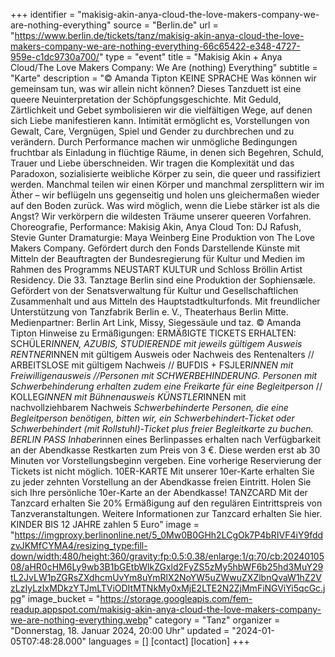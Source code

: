 +++
identifier = "makisig-akin-anya-cloud-the-love-makers-company-we-are-nothing-everything"
source = "Berlin.de"
url = "https://www.berlin.de/tickets/tanz/makisig-akin-anya-cloud-the-love-makers-company-we-are-nothing-everything-66c65422-e348-4727-959e-c1dc9730a700/"
type = "event"
title = "Makisig Akin + Anya Cloud/The Love Makers Company: We Are (nothing) Everything"
subtitle = "Karte"
description = "© Amanda Tipton
KEINE SPRACHE
Was können wir gemeinsam tun, was wir allein nicht können? Dieses Tanzduett ist eine queere Neuinterpretation der Schöpfungsgeschichte. Mit Geduld, Zärtlichkeit und Gebet symbolisieren wir die vielfältigen Wege, auf denen sich Liebe manifestieren kann. Intimität ermöglicht es, Vorstellungen von Gewalt, Care, Vergnügen, Spiel und Gender zu durchbrechen und zu verändern. Durch Performance machen wir unmögliche Bedingungen fruchtbar als Einladung in flüchtige Räume, in denen sich Begehren, Schuld, Trauer und Liebe überschneiden. Wir tragen die Komplexität und das Paradoxon, sozialisierte weibliche Körper zu sein, die queer und rassifiziert werden. Manchmal teilen wir einen Körper und manchmal zersplittern wir im Äther – wir beflügeln uns gegenseitig und holen uns gleichermaßen wieder auf den Boden zurück. Was wird möglich, wenn die Liebe stärker ist als die Angst? Wir verkörpern die wildesten Träume unserer queeren Vorfahren.
Choreografie, Performance: Makisig Akin, Anya Cloud
Ton: DJ Rafush, Stevie Gunter
Dramaturgie: Maya Weinberg
Eine Produktion von The Love Makers Company. Gefördert durch den Fonds Darstellende Künste mit Mitteln der Beauftragten der Bundesregierung für Kultur und Medien im Rahmen des Programms NEUSTART KULTUR und Schloss Bröllin Artist Residency. Die 33. Tanztage Berlin sind eine Produktion der Sophiensæle. Gefördert von der Senatsverwaltung für Kultur und Gesellschaftlichen Zusammenhalt und aus Mitteln des Hauptstadtkulturfonds. Mit freundlicher Unterstützung von Tanzfabrik Berlin e. V., Theaterhaus Berlin Mitte. Medienpartner: Berlin Art Link, Missy, Siegessäule und taz.
© Amanda Tipton
Hinweise zu Ermäßigungen: ERMÄßIGTE TICKETS ERHALTEN: SCHÜLER*INNEN, AZUBIS, STUDIERENDE mit jeweils gültigem Ausweis RENTNER*INNEN mit gültigem Ausweis oder Nachweis des Rentenalters // ARBEITSLOSE mit gültigem Nachweis // BUFDIS + FSJLER*INNEN mit Freiwilligenausweis //Personen mit SCHWERBEHINDERUNG. Personen mit Schwerbehinderung erhalten zudem eine Freikarte für eine Begleitperson* // KOLLEG*INNEN mit Bühnenausweis KÜNSTLER*INNEN mit nachvollziehbarem Nachweis
*Schwerbehinderte Personen, die eine Begleitperson benötigen, bitten wir, ein Schwerbehindert-Ticket oder Schwerbehindert (mit Rollstuhl)-Ticket plus freier Begleitkarte zu buchen.
BERLIN PASS
Inhaber*innen eines Berlinpasses erhalten nach Verfügbarkeit an der Abendkasse Restkarten zum Preis von 3 €. Diese werden erst ab 30 Minuten vor Vorstellungsbeginn vergeben. Eine vorherige Reservierung der Tickets ist nicht möglich.
10ER-KARTE
Mit unserer 10er-Karte erhalten Sie zu jeder zehnten Vorstellung an der Abendkasse freien Eintritt. Holen Sie sich Ihre persönliche 10er-Karte an der Abendkasse!
TANZCARD
Mit der Tanzcard erhalten Sie 20% Ermäßigung auf den regulären Eintrittspreis von Tanzveranstaltungen. Weitere Informationen zur Tanzcard erhalten Sie hier.
KINDER BIS 12 JAHRE zahlen 5 Euro"
image = "https://imgproxy.berlinonline.net/5_0Mw0B0GHh2LCgOk7P4bRIVF4iY9fddzvJKMfCYMA4/resizing_type:fill-down/width:480/height:360/gravity:fp:0.5:0.38/enlarge:1/q:70/cb:2024010508/aHR0cHM6Ly9wb3B1bGEtbWlkZGxld2FyZS5zMy5hbWF6b25hd3MuY29tL2JvLW1pZGRsZXdhcmUvYm8uYmRlX2NoYW5uZWwuZXZlbnQvaW1hZ2VzLzIyLzIxMDkzYTJmLTViODItMTNkMy0xMjE2LTE2N2ZjMmFiNGViYi5qcGc.jpg"
image_bucket = "https://storage.googleapis.com/fem-readup.appspot.com/makisig-akin-anya-cloud-the-love-makers-company-we-are-nothing-everything.webp"
category = "Tanz"
organizer = "Donnerstag, 18. Januar 2024, 20:00 Uhr"
updated = "2024-01-05T07:48:28.000"
languages = []
[contact]
[location]
+++